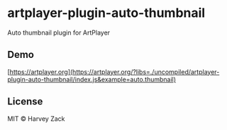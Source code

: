 # artplayer-plugin-auto-thumbnail

Auto thumbnail plugin for ArtPlayer

## Demo

[https://artplayer.org](https://artplayer.org/?libs=./uncompiled/artplayer-plugin-auto-thumbnail/index.js&example=auto.thumbnail)

## License

MIT © Harvey Zack
